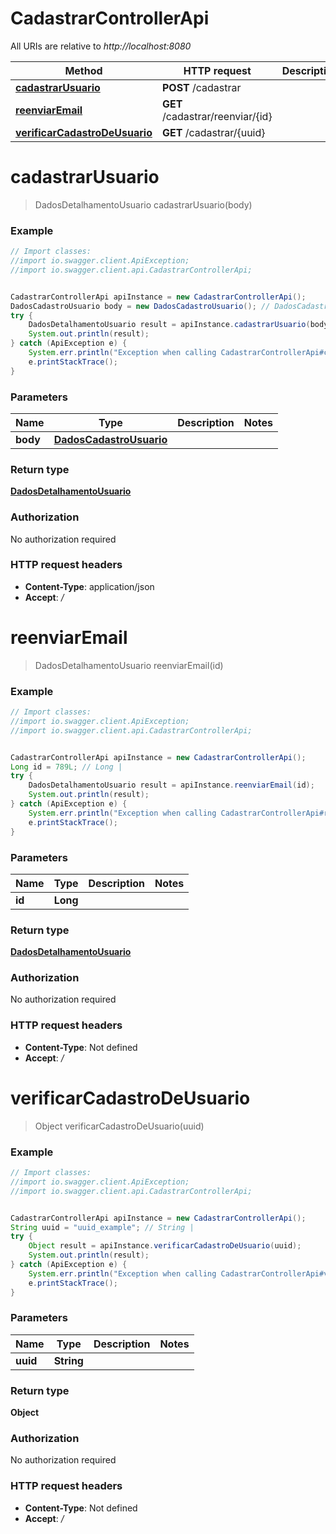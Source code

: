 # CadastrarControllerApi

All URIs are relative to *http://localhost:8080*

Method | HTTP request | Description
------------- | ------------- | -------------
[**cadastrarUsuario**](CadastrarControllerApi.md#cadastrarUsuario) | **POST** /cadastrar | 
[**reenviarEmail**](CadastrarControllerApi.md#reenviarEmail) | **GET** /cadastrar/reenviar/{id} | 
[**verificarCadastroDeUsuario**](CadastrarControllerApi.md#verificarCadastroDeUsuario) | **GET** /cadastrar/{uuid} | 

<a name="cadastrarUsuario"></a>
# **cadastrarUsuario**
> DadosDetalhamentoUsuario cadastrarUsuario(body)



### Example
```java
// Import classes:
//import io.swagger.client.ApiException;
//import io.swagger.client.api.CadastrarControllerApi;


CadastrarControllerApi apiInstance = new CadastrarControllerApi();
DadosCadastroUsuario body = new DadosCadastroUsuario(); // DadosCadastroUsuario | 
try {
    DadosDetalhamentoUsuario result = apiInstance.cadastrarUsuario(body);
    System.out.println(result);
} catch (ApiException e) {
    System.err.println("Exception when calling CadastrarControllerApi#cadastrarUsuario");
    e.printStackTrace();
}
```

### Parameters

Name | Type | Description  | Notes
------------- | ------------- | ------------- | -------------
 **body** | [**DadosCadastroUsuario**](DadosCadastroUsuario.md)|  |

### Return type

[**DadosDetalhamentoUsuario**](DadosDetalhamentoUsuario.md)

### Authorization

No authorization required

### HTTP request headers

 - **Content-Type**: application/json
 - **Accept**: */*

<a name="reenviarEmail"></a>
# **reenviarEmail**
> DadosDetalhamentoUsuario reenviarEmail(id)



### Example
```java
// Import classes:
//import io.swagger.client.ApiException;
//import io.swagger.client.api.CadastrarControllerApi;


CadastrarControllerApi apiInstance = new CadastrarControllerApi();
Long id = 789L; // Long | 
try {
    DadosDetalhamentoUsuario result = apiInstance.reenviarEmail(id);
    System.out.println(result);
} catch (ApiException e) {
    System.err.println("Exception when calling CadastrarControllerApi#reenviarEmail");
    e.printStackTrace();
}
```

### Parameters

Name | Type | Description  | Notes
------------- | ------------- | ------------- | -------------
 **id** | **Long**|  |

### Return type

[**DadosDetalhamentoUsuario**](DadosDetalhamentoUsuario.md)

### Authorization

No authorization required

### HTTP request headers

 - **Content-Type**: Not defined
 - **Accept**: */*

<a name="verificarCadastroDeUsuario"></a>
# **verificarCadastroDeUsuario**
> Object verificarCadastroDeUsuario(uuid)



### Example
```java
// Import classes:
//import io.swagger.client.ApiException;
//import io.swagger.client.api.CadastrarControllerApi;


CadastrarControllerApi apiInstance = new CadastrarControllerApi();
String uuid = "uuid_example"; // String | 
try {
    Object result = apiInstance.verificarCadastroDeUsuario(uuid);
    System.out.println(result);
} catch (ApiException e) {
    System.err.println("Exception when calling CadastrarControllerApi#verificarCadastroDeUsuario");
    e.printStackTrace();
}
```

### Parameters

Name | Type | Description  | Notes
------------- | ------------- | ------------- | -------------
 **uuid** | **String**|  |

### Return type

**Object**

### Authorization

No authorization required

### HTTP request headers

 - **Content-Type**: Not defined
 - **Accept**: */*

